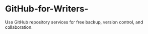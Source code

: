 # GitHub-for-Writers-
Use GitHub repository services for free backup, version control, and collaboration. 
